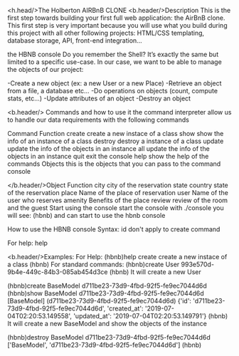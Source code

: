 <h.head/>The Holberton AIRBnB CLONE
<b.header/>Description
This is the first step towards building your first full web application: the AirBnB clone. This first step is very important because you will use what you build during this project with all other following projects: HTML/CSS templating, database storage, API, front-end integration…

the HBNB console
Do you remember the Shell? It’s exactly the same but limited to a specific use-case. In our case, we want to be able to manage the objects of our project:

-Create a new object (ex: a new User or a new Place)
-Retrieve an object from a file, a database etc…
-Do operations on objects (count, compute stats, etc…)
-Update attributes of an object
-Destroy an object

<b.header/> Commands and how to use it
the command interpreter allow us to handle our data requirements with the following commands

Command	Function
create	create a new instace of a class
show	show the info of an instance of a class
destroy	destroy a instance of a class
update	update the info of the objects in an instance
all	update the info of the objects in an instance
quit	exit the console
help	show the help of the commands
Objects
this is the objects that you can pass to the command console

</b.header/>Object	Function
city	city of the reservation
state	country state of the reservation
place	Name of the place of reservation
user	Name of the user who reserves
amenity	Benefits of the place
review	review of the room and the guest
Start using the console
start the console with ./console you will see: (hbnb) and can start to use the hbnb console

How to use the HBNB console
Syntax:
 <command> <classname> <id> id don't apply to create command

For help:
help <command>

<b.header/>Examples:
For Help:
(hbnb)help create
create a new instace of a class
(hbnb)
For standard commands:
(hbnb)create User
993e570d-9b4e-449c-84b3-085ab454d3ce
(hbnb)
It will create a new User

(hbnb)create BaseModel
d711be23-73d9-4fbd-92f5-fe9ec7044d6d
(hbnb)show BaseModel d711be23-73d9-4fbd-92f5-fe9ec7044d6d
[BaseModel] (d711be23-73d9-4fbd-92f5-fe9ec7044d6d) {'id': 'd711be23-73d9-4fbd-92f5-fe9ec7044d6d', 'created_at': '2019-07-04T02:20:53.149558', 'updated_at': '2019-07-04T02:20:53.149791'}
(hbnb)
It will create a new BaseModel and show the objects of the instance

(hbnb)destroy BaseModel d711be23-73d9-4fbd-92f5-fe9ec7044d6d
['BaseModel', 'd711be23-73d9-4fbd-92f5-fe9ec7044d6d']
(hbnb)

